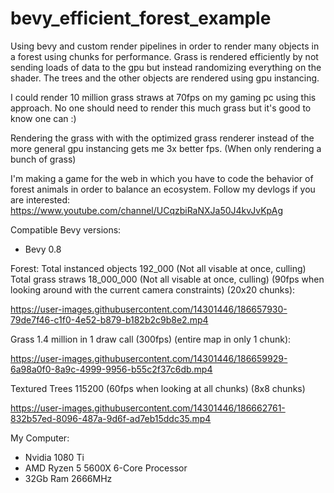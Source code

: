 # bevy_efficient_forest_example

Using bevy and custom render pipelines in order to render many objects in a forest using chunks for performance. Grass is rendered efficiently by not sending loads of data to the gpu but instead randomizing everything on the shader. The trees and the other objects are rendered using gpu instancing. 

I could render 10 million grass straws at 70fps on my gaming pc using this approach. No one should need to render this much grass but it's good to know one can :)

Rendering the grass with with the optimized grass renderer instead of the more general gpu instancing gets me 3x better fps. (When only rendering a bunch of grass)

I'm making a game for the web in which you have to code the behavior of forest animals in order to balance an ecosystem. Follow my devlogs if you are interested: https://www.youtube.com/channel/UCqzbiRaNXJa50J4kvJvKpAg

Compatible Bevy versions:
- Bevy 0.8

Forest:
Total instanced objects 192_000 (Not all visable at once, culling)
Total grass straws 18_000_000 (Not all visable at once, culling)
(90fps when looking around with the current camera constraints)
(20x20 chunks):

https://user-images.githubusercontent.com/14301446/186657930-79de7f46-c1f0-4e52-b879-b182b2c9b8e2.mp4

Grass 1.4 million in 1 draw call (300fps) (entire map in only 1 chunk):

https://user-images.githubusercontent.com/14301446/186659929-6a98a0f0-8a9c-4999-9956-b55c2f37c6db.mp4

Textured Trees 115200  (60fps when looking at all chunks) (8x8 chunks)

https://user-images.githubusercontent.com/14301446/186662761-832b57ed-8096-487a-9d6f-ad7eb15ddc35.mp4

My Computer:
- Nvidia 1080 Ti
- AMD Ryzen 5 5600X 6-Core Processor
- 32Gb Ram 2666MHz
